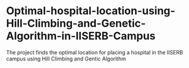 # Optimal-hospital-location-using-Hill-Climbing-and-Genetic-Algorithm-in-IISERB-Campus
The project finds the optimal location for placing a hospital in the IISERB campus using Hill Climbing and Gentic Algorithm
